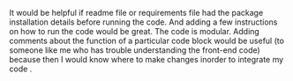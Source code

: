It would be helpful if readme file or requirements file had the package installation details before running the code. And adding a few instructions on how to run the code would be great.
The code is modular. Adding comments about the function of a particular code block would be useful (to someone like me who has trouble understanding the front-end code) because then I would know where to make changes inorder to integrate my code .

